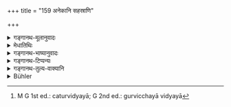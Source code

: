 +++
title = "159 अनेकानि सहस्राणि"

+++

<details><summary>गङ्गानथ-मूलानुवादः</summary>

Many thousands of unmarried Brāhmaṇa students have gone to heaven, without having perpetuated their race—(157).
</details>

<details><summary>मेधातिथिः</summary>

पूर्वेणापदि जीविकार्थः परपुरुषसंसर्गो निषिद्धो ऽनेन पुत्रार्था प्रवृत्तिर् निषिध्यते । एवं किल श्रूयते "नापुत्रस्य लोको ऽस्ति" (ऐत्ब् ३३.१) इति । लिङ्गं च तत्राविवक्षितम् अतः पुत्रार्थे प्रसङ्ग इदम् उच्यते । बहूनि **सहस्राणि कुमारा** एव **ब्रह्मचारिणो** ऽकृतदारा नैष्ठिकास् तेषाम् **अनेकानि सहस्राणि दिवं गतानि** स्वर्गं प्राप्नुवन्ति । नियोगस् तु नवमे (म्ध् ९.५९) गुर्विच्छया[^२८१] विहितः, नात्मतन्त्रतया पुत्रार्थिन्याः । अकृत्वा कुलसंततिं कुलवृद्ध्यर्था संततिस् ताम् अकृत्वा पुत्रान् अजनयित्वेत्य् अर्थः । **अनेकानीति** नञ्समासस्योत्तरपदार्थप्राधान्येन बहुवचनं चिन्त्यम् । सत्य् अप्य् एकत्वप्रतिषेधे द्व्यादिसंख्यावचनं दुर्लभम् । तथा ह्य् अयं स्वधर्मावेशेन परित्यक्तस्वगतिकत्वेनाच्छादिततद्रूपो ऽप्य् अतिदीर्घसंख्याविशेषान् आचष्टे । यथा मोदो ग्राम इति । उक्तं च चूर्णिकाकारेण "अनेकस्माद् इति सिध्यति" इति । एकवचनप्रयोगशिष्टिसिद्धिः दर्शितवान् । असहायवचनो वायम् अनेकशब्दः । असहायानि गतानि, भार्या सहायभूता एषां नासीद् इत्य् अर्थः ॥ ५.१५७ ॥


[^२८१]:
     M G 1st ed.: caturvidyayā; G 2nd ed.: gurvicchayā vidyayā
</details>

<details><summary>गङ्गानथ-भाष्यानुवादः</summary>

The preceding verse has prohibited intercourse with another man for the purpose of maintenance; the present verse prohibits it, if betaken to for the purpose of continuing the race.

It has been declared that ‘there is no heaven for the childless person (‘aputrasya’).’ But in this sentence no significance attaches to the masculine gender used. In view of this text a widow might be prompted to take to another husband; and it is for meeting such a case that we have the present text.

‘Many thousands of unmarried students’—life-long celebates—‘*have gone to heaven*’—do go to heaven.

As for the^(‘)*Niyoga*’ that is prescribed for the widow in Discourse IX, that refers to a case where she is commanded to do so by her elders and not where she herself desires offspring.

‘*Without having perpetuated their race*’—The begetting of offspring is for the purpose of perpetuating one’s race; and they did not do it;
*i.e*., they did not beget children.

‘*Many, anekāni*’.—In a negative compound the latter term forms the predominant factor: hence the use of the plural ending is open to question. Even though the compound contains the *negation of unity*, vet plurality is inadmissible. What the word signifies therefore is a very large number, though its exact nature is not expressed, and the character of *unity* is abandoned. Just as it is in the case of such words as ‘*modat*’ (*?*), ‘*grāmaḥ*’ and the like which denote
*multitude*. Says the author of the *Cūrṇikā*—‘The form *anekasmāt*
becomes justified where he has declared the correctness of the use of the singular number.

Or, the term ‘*aneka*’ may signify^(‘)alone, helpless’; the meaning being ‘the men who had become helpless by the death of their wife.’—(157).
</details>

<details><summary>गङ्गानथ-टिप्पन्यः</summary>

(Verse 159 of others.)

This verse is quoted in *Mitākṣarā*, (on 2.127) to the same effect as the preceding verse;—and in *Parāśaramādhava*, (Prāyaścitta, p. 45) as laying down a life of continence for the widow.
</details>

<details><summary>गङ्गानथ-तुल्य-वाक्यानि</summary>

**(verses 5.154-163)  
**

See Comparative notes for [Verse 5.154].
</details>

<details><summary>Bühler</summary>

159	Many thousands of Brahmanas who were chaste from their youth, have gone to heaven without continuing their race.
</details>
